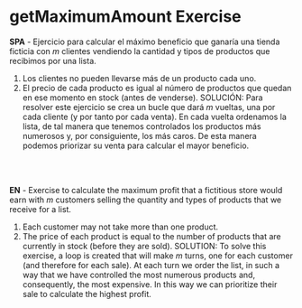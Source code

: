 # getMaximumAmount Exercise

**SPA** - Ejercicio para calcular el máximo beneficio que ganaría una tienda ficticia con *m* clientes vendiendo la cantidad y tipos de productos que recibimos por una lista.
1. Los clientes no pueden llevarse más de un producto cada uno.
2. El precio de cada producto es igual al número de productos que quedan en ese momento en stock (antes de venderse).
SOLUCIÓN: Para resolver este ejercicio se crea un bucle que dará *m* vueltas, una por cada cliente (y por tanto por cada venta). En cada vuelta ordenamos la lista, de tal manera que tenemos controlados los productos más numerosos y, por consiguiente, los más caros. De esta manera podemos priorizar su venta para calcular el mayor beneficio.

<br><br>

**EN** - Exercise to calculate the maximum profit that a fictitious store would earn with *m* customers selling the quantity and types of products that we receive for a list.
1. Each customer may not take more than one product.
2. The price of each product is equal to the number of products that are currently in stock (before they are sold).
SOLUTION: To solve this exercise, a loop is created that will make *m* turns, one for each customer (and therefore for each sale). At each turn we order the list, in such a way that we have controlled the most numerous products and, consequently, the most expensive. In this way we can prioritize their sale to calculate the highest profit.
